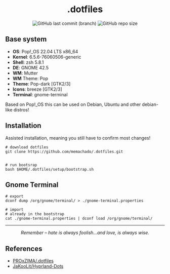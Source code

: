 
<div align="center">

# .dotfiles


![GitHub last commit (branch)](https://img.shields.io/github/last-commit/memachado/.dotfiles/main?style=for-the-badge)
 ![GitHub repo size](https://img.shields.io/github/repo-size/memachado/.dotfiles?style=for-the-badge)

</div>

## Base system

* **OS**: Pop!_OS 22.04 LTS x86_64 
* **Kernel**: 6.5.6-76060506-generic 
* **Shell**: zsh 5.8.1 
* **DE**: GNOME 42.5 
* **WM**: Mutter 
* **WM** Theme: Pop 
* **Theme**: Pop-dark [GTK2/3] 
* **Icons**: breeze [GTK2/3] 
* **Terminal**: gnome-terminal 

Based on Pop!_OS this can be used on Debian, Ubuntu and other debian-like distros!

## Installation

Assisted installation, meaning you still have to confirm most changes!

``` shell
# download dotfiles
git clone https://github.com/memachado/.dotfiles.git


# run bootsrap
bash $HOME/.dotfiles/setup/bootstrap.sh

```

## Gnome Terminal

```
# export
dconf dump /org/gnome/terminal/ > ./gnome-terminal.properties

# import 
# already in the bootstrap
cat ./gnome-terminal.properties | dconf load /org/gnome/terminal/

```

<div align="center">

<hr />

*Remember – hate is always foolish…and love, is always wise.*

</div>

## References

* [PROxZIMA/.dotfiles](https://github.com/PROxZIMA/.dotfiles)
* [JaKooLit/Hyprland-Dots](https://github.com/JaKooLit/Hyprland-Dots)